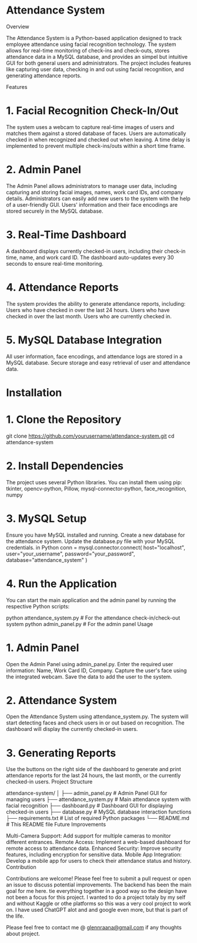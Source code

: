 # Attendance System

Overview

The Attendance System is a Python-based application designed to track employee attendance using facial recognition technology. The system allows for real-time monitoring of check-ins and check-outs, stores attendance data in a MySQL database, and provides an simpel but intuitive GUI for both general users and administrators. The project includes features like capturing user data, checking in and out using facial recognition, and generating attendance reports.

Features

# 1. Facial Recognition Check-In/Out
The system uses a webcam to capture real-time images of users and matches them against a stored database of faces.
Users are automatically checked in when recognized and checked out when leaving.
A time delay is implemented to prevent multiple check-ins/outs within a short time frame.
# 2. Admin Panel
The Admin Panel allows administrators to manage user data, including capturing and storing facial images, names, work card IDs, and company details.
Administrators can easily add new users to the system with the help of a user-friendly GUI.
Users' information and their face encodings are stored securely in the MySQL database.
# 3. Real-Time Dashboard
A dashboard displays currently checked-in users, including their check-in time, name, and work card ID.
The dashboard auto-updates every 30 seconds to ensure real-time monitoring.
# 4. Attendance Reports
The system provides the ability to generate attendance reports, including:
Users who have checked in over the last 24 hours.
Users who have checked in over the last month.
Users who are currently checked in.
# 5. MySQL Database Integration
All user information, face encodings, and attendance logs are stored in a MySQL database.
Secure storage and easy retrieval of user and attendance data.

# Installation

# 1. Clone the Repository

git clone https://github.com/yourusername/attendance-system.git
cd attendance-system
# 2. Install Dependencies
The project uses several Python libraries. You can install them using pip:
tkinter, 
opencv-python, 
Pillow, 
mysql-connector-python, 
face_recognition, 
numpy

# 3. MySQL Setup
Ensure you have MySQL installed and running.
Create a new database for the attendance system.
Update the database.py file with your MySQL credentials.
in Python
conn = mysql.connector.connect(
    host="localhost",
    user="your_username",
    password="your_password",
    database="attendance_system"
)
# 4. Run the Application
You can start the main application and the admin panel by running the respective Python scripts:


python attendance_system.py   # For the attendance check-in/check-out system
python admin_panel.py         # For the admin panel
Usage

# 1. Admin Panel
Open the Admin Panel using admin_panel.py.
Enter the required user information: Name, Work Card ID, Company.
Capture the user's face using the integrated webcam.
Save the data to add the user to the system.
# 2. Attendance System
Open the Attendance System using attendance_system.py.
The system will start detecting faces and check users in or out based on recognition.
The dashboard will display the currently checked-in users.
# 3. Generating Reports
Use the buttons on the right side of the dashboard to generate and print attendance reports for the last 24 hours, the last month, or the currently checked-in users.
Project Structure


attendance-system/
│
├── admin_panel.py             # Admin Panel GUI for managing users
├── attendance_system.py        # Main attendance system with facial recognition
├── dashboard.py                # Dashboard GUI for displaying checked-in users
├── database.py                 # MySQL database interaction functions
├── requirements.txt            # List of required Python packages
└── README.md                   # This README file
Future Improvements

Multi-Camera Support: Add support for multiple cameras to monitor different entrances.
Remote Access: Implement a web-based dashboard for remote access to attendance data.
Enhanced Security: Improve security features, including encryption for sensitive data.
Mobile App Integration: Develop a mobile app for users to check their attendance status and history.
Contribution

Contributions are welcome! Please feel free to submit a pull request or open an issue to discuss potential improvements.
The backend has been the main goal for me here. tie everything together in a good way so the design have not been a focus for this project. 
I wanted to do a project totaly by my self and without Kaggle or othe platforms so this was a very cool project to work on. 
I have used ChatGPT alot and and google even more, but that is part of the life. 

Please feel free to contact me @ glennraana@gmail.com if any thoughts about project. 

